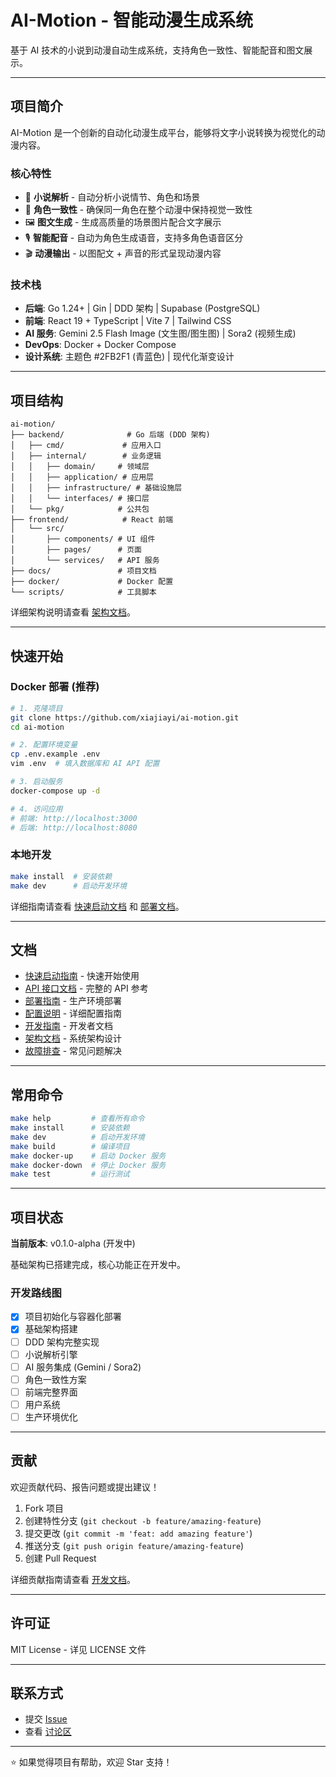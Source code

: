 # AI-Motion - 智能动漫生成系统

基于 AI 技术的小说到动漫自动生成系统，支持角色一致性、智能配音和图文展示。

---

## 项目简介

AI-Motion 是一个创新的自动化动漫生成平台，能够将文字小说转换为视觉化的动漫内容。

### 核心特性

- 📖 **小说解析** - 自动分析小说情节、角色和场景
- 🎨 **角色一致性** - 确保同一角色在整个动漫中保持视觉一致性
- 🖼️ **图文生成** - 生成高质量的场景图片配合文字展示
- 🎙️ **智能配音** - 自动为角色生成语音，支持多角色语音区分
- 🎬 **动漫输出** - 以图配文 + 声音的形式呈现动漫内容

### 技术栈

- **后端**: Go 1.24+ | Gin | DDD 架构 | Supabase (PostgreSQL)
- **前端**: React 19 + TypeScript | Vite 7 | Tailwind CSS
- **AI 服务**: Gemini 2.5 Flash Image (文生图/图生图) | Sora2 (视频生成)
- **DevOps**: Docker + Docker Compose
- **设计系统**: 主题色 #2FB2F1 (青蓝色) | 现代化渐变设计

---

## 项目结构

```
ai-motion/
├── backend/              # Go 后端 (DDD 架构)
│   ├── cmd/             # 应用入口
│   ├── internal/        # 业务逻辑
│   │   ├── domain/     # 领域层
│   │   ├── application/ # 应用层
│   │   ├── infrastructure/ # 基础设施层
│   │   └── interfaces/ # 接口层
│   └── pkg/            # 公共包
├── frontend/            # React 前端
│   └── src/
│       ├── components/ # UI 组件
│       ├── pages/      # 页面
│       └── services/   # API 服务
├── docs/               # 项目文档
├── docker/             # Docker 配置
└── scripts/            # 工具脚本
```

详细架构说明请查看 [架构文档](docs/ARCHITECTURE.md)。

---

## 快速开始

### Docker 部署 (推荐)

```bash
# 1. 克隆项目
git clone https://github.com/xiajiayi/ai-motion.git
cd ai-motion

# 2. 配置环境变量
cp .env.example .env
vim .env  # 填入数据库和 AI API 配置

# 3. 启动服务
docker-compose up -d

# 4. 访问应用
# 前端: http://localhost:3000
# 后端: http://localhost:8080
```

### 本地开发

```bash
make install  # 安装依赖
make dev      # 启动开发环境
```

详细指南请查看 [快速启动文档](QUICKSTART.md) 和 [部署文档](docs/DEPLOYMENT.md)。

---

## 文档

- [快速启动指南](QUICKSTART.md) - 快速开始使用
- [API 接口文档](docs/API.md) - 完整的 API 参考
- [部署指南](docs/DEPLOYMENT.md) - 生产环境部署
- [配置说明](docs/CONFIGURATION.md) - 详细配置指南
- [开发指南](docs/DEVELOPMENT.md) - 开发者文档
- [架构文档](docs/ARCHITECTURE.md) - 系统架构设计
- [故障排查](docs/TROUBLESHOOTING.md) - 常见问题解决

---

## 常用命令

```bash
make help         # 查看所有命令
make install      # 安装依赖
make dev          # 启动开发环境
make build        # 编译项目
make docker-up    # 启动 Docker 服务
make docker-down  # 停止 Docker 服务
make test         # 运行测试
```

---

## 项目状态

**当前版本**: v0.1.0-alpha (开发中)

基础架构已搭建完成，核心功能正在开发中。

### 开发路线图

- [x] 项目初始化与容器化部署
- [x] 基础架构搭建
- [ ] DDD 架构完整实现
- [ ] 小说解析引擎
- [ ] AI 服务集成 (Gemini / Sora2)
- [ ] 角色一致性方案
- [ ] 前端完整界面
- [ ] 用户系统
- [ ] 生产环境优化

---

## 贡献

欢迎贡献代码、报告问题或提出建议！

1. Fork 项目
2. 创建特性分支 (`git checkout -b feature/amazing-feature`)
3. 提交更改 (`git commit -m 'feat: add amazing feature'`)
4. 推送分支 (`git push origin feature/amazing-feature`)
5. 创建 Pull Request

详细贡献指南请查看 [开发文档](docs/DEVELOPMENT.md)。

---

## 许可证

MIT License - 详见 LICENSE 文件

---

## 联系方式

- 提交 [Issue](https://github.com/krisxia0506/ai-motion/issues)
- 查看 [讨论区](https://github.com/krisxia0506/ai-motion/discussions)

---

⭐ 如果觉得项目有帮助，欢迎 Star 支持！

